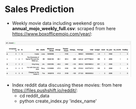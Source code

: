 # Sales Prediction

- Weekly movie data including weekend gross **annual_mojo_weekly_full.csv**: scraped from here https://www.boxofficemojo.com/year/:
<img src="movie-data.png" width="80%" height="80%">

- Index reddit data discussing these movies: from here https://files.pushshift.io/reddit/: 
  - cd reddit_data
  - python create_index.py 'index_name'
 
 


